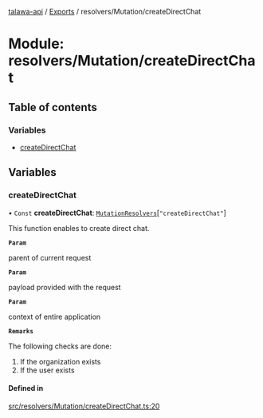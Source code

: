 [talawa-api](../README.md) / [Exports](../modules.md) / resolvers/Mutation/createDirectChat

# Module: resolvers/Mutation/createDirectChat

## Table of contents

### Variables

- [createDirectChat](resolvers_Mutation_createDirectChat.md#createdirectchat)

## Variables

### createDirectChat

• `Const` **createDirectChat**: [`MutationResolvers`](types_generatedGraphQLTypes.md#mutationresolvers)[``"createDirectChat"``]

This function enables to create direct chat.

**`Param`**

parent of current request

**`Param`**

payload provided with the request

**`Param`**

context of entire application

**`Remarks`**

The following checks are done:
1. If the organization exists
2. If the user exists

#### Defined in

[src/resolvers/Mutation/createDirectChat.ts:20](https://github.com/PalisadoesFoundation/talawa-api/blob/fcc2f8f/src/resolvers/Mutation/createDirectChat.ts#L20)
